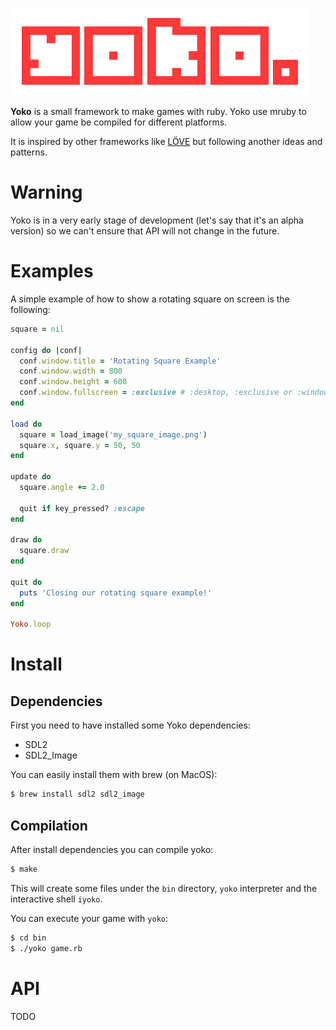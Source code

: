 ![Yoko](yoko.png)

**Yoko** is a small framework to make games with ruby. Yoko use mruby to allow your game be compiled for different platforms.

It is inspired by other frameworks like [LÖVE](http://www.love2d.org) but following another ideas and patterns.

# Warning

Yoko is in a very early stage of development (let's say that it's an alpha version) so we can't ensure that API will not change in the future.

# Examples

A simple example of how to show a rotating square on screen is the following:

```ruby
square = nil

config do |conf|
  conf.window.title = 'Rotating Square Example'
  conf.window.width = 800
  conf.window.height = 600
  conf.window.fullscreen = :exclusive # :desktop, :exclusive or :windowed (default)
end

load do
  square = load_image('my_square_image.png')
  square.x, square.y = 50, 50
end

update do
  square.angle += 2.0

  quit if key_pressed? :escape
end

draw do
  square.draw
end

quit do
  puts 'Closing our rotating square example!'
end

Yoko.loop
```

# Install

## Dependencies

First you need to have installed some Yoko dependencies:

- SDL2
- SDL2_Image

You can easily install them with brew (on MacOS):

```sh
$ brew install sdl2 sdl2_image
```

## Compilation

After install dependencies you can compile yoko:

```sh
$ make
```

This will create some files under the `bin` directory, `yoko` interpreter and the interactive shell `iyoko`.

You can execute your game with `yoko`:

```sh
$ cd bin
$ ./yoko game.rb
```

# API

TODO
